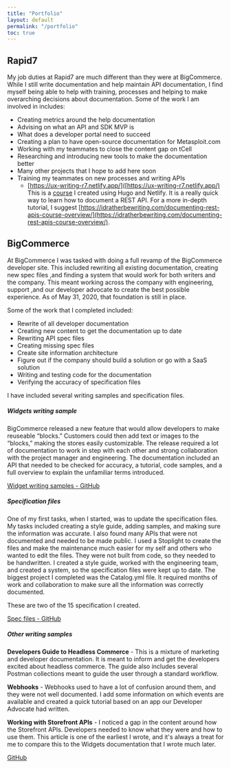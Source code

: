 ```yaml
---
title: "Portfolio"
layout: default
permalink: "/portfolio"
toc: true
---
```



## Rapid7

My job duties at Rapid7 are much different than they were at BigCommerce. While I still write documentation and help maintain API documentation, I find myself being able to help with training, processes and helping to make overarching decisions about documentation. Some of the work I am involved in includes:
* Creating metrics around the help documentation
* Advising on what an API and SDK MVP is
* What does a developer portal need to succeed
* Creating a plan to have open-source documentation for Metasploit.com
* Working with my teammates to close the content gap on tCell
* Researching and introducing new tools to make the documentation better
* Many other projects that I hope to add here soon
* Training my teammates on new processes and writing APIs
  * [https://ux-writing-r7.netlify.app/]([https://ux-writing-r7.netlify.app/) This is a [course](https://github.com/tperry-r7/ux-writing-training) I created using Hugo and Netlify. It is a really quick way to learn how to document a REST API.  For a more in-depth tutorial, I suggest [https://idratherbewriting.com/documenting-rest-apis-course-overview/](https://idratherbewriting.com/documenting-rest-apis-course-overview/). 


## BigCommerce

At BigCommerce I was tasked with doing a full revamp of the BigCommerce developer site. This included rewriting all existing documentation, creating new spec files ,and finding a system that would work for both writers and the company. This meant working across the company with engineering, support ,and our developer advocate to create the best possible experience. As of May 31, 2020, that foundation is still in place.

Some of the work that I completed included:

* Rewrite of all developer documentation
* Creating new content to get the documentation up to date
* Rewriting API spec files
* Creating missing spec files
* Create site information architecture
* Figure out if the company should build a solution or go with a SaaS solution
* Writing and testing code for the documentation
* Verifying the accuracy of specification files

I have included several writing samples and specification files. 

<div class="row">
  <div class="col-sm-6">
    <div class="card">
      <div class="card-body">
        <h5 class="card-title">Widgets writing sample</h5>
        <p class="card-text">BigCommerce released a new feature that would allow developers to make reuseable “blocks.” Customers could then add text or images to the “blocks,” making the stores easily customizable. The release required a lot of documentation to work in step with each other and strong collaboration with the project manager and engineering. The documentation included an API that needed to be checked for accuracy, a tutorial, code samples, and a full overview to explain the unfamiliar terms introduced.</p>
        <a href="https://github.com/tjperry07/personal-site/tree/master/_portfolio_files/bigcommerce/widgets" class="btn btn-primary">Widget writing samples - GitHub</a>
      </div>
    </div>
  </div>
  <div class="col-sm-6">
    <div class="card">
      <div class="card-body">
        <h5 class="card-title">Specification files</h5>
        <p class="card-text">One of my first tasks, when I started, was to update the specification files. My tasks included creating a style guide, adding samples, and making sure the information was accurate. I also found many APIs that were not documented and needed to be made public. I used a Stoplight to create the files and make the maintenance much easier for my self and others who wanted to edit the files. They were not built from code, so they needed to be handwritten. I created a style guide, worked with the engineering team, and created a system, so the specification files were kept up to date. The biggest project I completed was the Catalog.yml file. It required months of work and collaboration to make sure all the information was correctly documented. </p>
        <p class="card-text">These are two of the 15 specification I created. </p>
        <a href="https://github.com/tjperry07/personal-site/tree/master/_portfolio_files/bigcommerce/spec_files" class="btn btn-primary">Spec files - GitHub</a>
      </div>
    </div>
  </div>
  <div class="col-sm-6">
    <div class="card">
      <div class="card-body">
        <h5 class="card-title">Other writing samples</h5>
        <p class="card-text"><strong>Developers Guide to Headless Commerce</strong> - This is a mixture of marketing and developer documentation. It is meant to inform and get the developers excited about headless commerce. 
The guide also includes several Postman collections meant to guide the user through a standard workflow. </p>
<p class="card-text"><strong>Webhooks</strong> - Webhooks used to have a lot of confusion around them, and they were not well documented. I add some information on which events are available and created a quick tutorial based on an app our Developer Advocate had written. </p>
<p class="cart-text"><strong>Working with Storefront APIs</strong> - I noticed a gap in the content around how the Storefront APIs. Developers needed to know what they were and how to use them. This article is one of the earliest I wrote, and it's always a treat for me to compare this to the Widgets documentation that I wrote much later. </p>
        <a href="https://github.com/tjperry07/personal-site/tree/master/_portfolio_files/bigcommerce/other" class="btn btn-primary">GitHub</a>
      </div>
    </div>
  </div>
</div>
